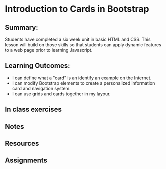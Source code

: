# Introduction to Cards in Bootstrap

## Summary:
Students have completed a six week unit in basic HTML and CSS.  This lesson will build on those skills so that students can apply dynamic features to a web page prior to learning Javascript. 

## Learning Outcomes:
* I can define what a "card" is an identify an example on the Internet.
* I can modify Bootstrap elements to create a personalized information card and navigation system.
* I can use grids and cards together in my layour.
  
## In class exercises

## Notes

## Resources

## Assignments